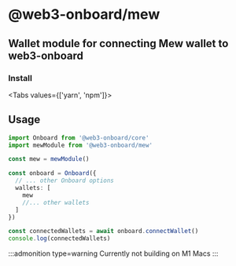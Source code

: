 <script>
    import { Tabs, TabPanel } from '$lib/components'
    import { InstallYarnMew, InstallNpmMew } from '$lib/components/code-snippets/packages'
</script>

# @web3-onboard/mew

## Wallet module for connecting Mew wallet to web3-onboard

### Install


<Tabs values={['yarn', 'npm']}>
  <TabPanel value="yarn"><InstallYarnMew /></TabPanel>
  <TabPanel value="npm"><InstallNpmMew /></TabPanel>
</Tabs> 


## Usage

```typescript
import Onboard from '@web3-onboard/core'
import mewModule from '@web3-onboard/mew'

const mew = mewModule()

const onboard = Onboard({
  // ... other Onboard options
  wallets: [
    mew
    //... other wallets
  ]
})

const connectedWallets = await onboard.connectWallet()
console.log(connectedWallets)
```

:::admonition type=warning
Currently not building on M1 Macs
:::

